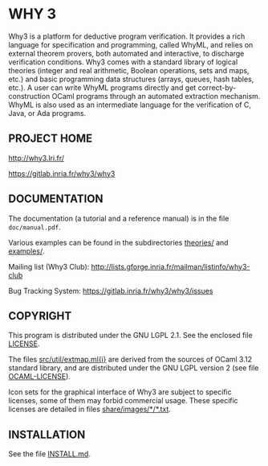 WHY 3
=====

Why3 is a platform for deductive program verification. It provides
a rich language for specification and programming, called WhyML, and
relies on external theorem provers, both automated and interactive,
to discharge verification conditions. Why3 comes with a standard
library of logical theories (integer and real arithmetic, Boolean
operations, sets and maps, etc.) and basic programming data structures
(arrays, queues, hash tables, etc.). A user can write WhyML programs
directly and get correct-by-construction OCaml programs through an
automated extraction mechanism. WhyML is also used as an intermediate
language for the verification of C, Java, or Ada programs.

PROJECT HOME
------------

http://why3.lri.fr/

https://gitlab.inria.fr/why3/why3

DOCUMENTATION
-------------

The documentation (a tutorial and a reference manual) is in
the file `doc/manual.pdf`.

Various examples can be found in the subdirectories [theories/](theories)
and [examples/](examples).

Mailing list (Why3 Club):
  http://lists.gforge.inria.fr/mailman/listinfo/why3-club

Bug Tracking System:
  https://gitlab.inria.fr/why3/why3/issues

COPYRIGHT
---------

This program is distributed under the GNU LGPL 2.1. See the enclosed
file [LICENSE](LICENSE).

The files [src/util/extmap.ml{i}](src/util/extmap.mli) are derived from the
sources of OCaml 3.12 standard library, and are distributed under the GNU
LGPL version 2 (see file [OCAML-LICENSE](OCAML-LICENSE)).

Icon sets for the graphical interface of Why3 are subject to specific
licenses, some of them may forbid commercial usage. These specific
licenses are detailed in files [share/images/\*/\*.txt](share/images).

INSTALLATION
------------

See the file [INSTALL.md](INSTALL.md).
